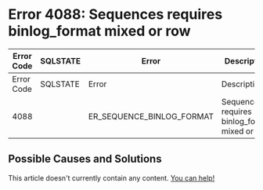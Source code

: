 
# Error 4088: Sequences requires binlog_format mixed or row


| Error Code | SQLSTATE | Error | Description |
| --- | --- | --- | --- |
| Error Code | SQLSTATE | Error | Description |
| 4088 |  | ER_SEQUENCE_BINLOG_FORMAT | Sequences requires binlog_format mixed or row |




## Possible Causes and Solutions


This article doesn't currently contain any content. [You can help!](/en/writing-and-editing-knowledge-base-articles/)

